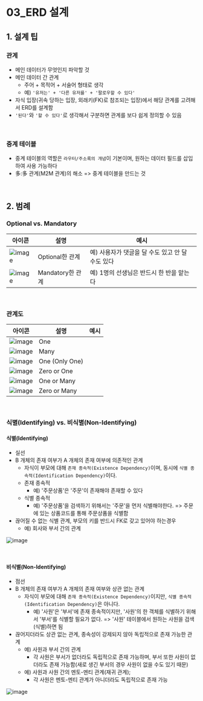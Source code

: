 # 03_ERD 설계

## 1. 설계 팁

### 관계

- 메인 데이터가 무엇인지 파악할 것
- 메인 데이터 간 관계
  - 주어 + 목적어 + 서술어 형태로 생각
  - 예) `'유저는' + '다른 유저를' + '팔로우할 수 있다'`
- 자식 입장(귀속 당하는 입장, 외래키(FK)로 참조되는 입장)에서 해당 관계를 고려해서 ERD를 설계함
- `'된다'`와 `'할 수 있다'`로 생각해서 구분하면 관계를 보다 쉽게 정의할 수 있음

<br>

### 중계 테이블

- 중계 테이블의 역할은 `라우터/주소록의 개념`이 기본이며, 원하는 데이터 필드를 삽입하여 사용 가능하다
- 多:多 관계(M2M 관계)의 해소 => 중계 테이블을 만드는 것

<br>

## 2. 범례

### Optional vs. Mandatory

| 아이콘                                                       | 설명             | 예시                                             |
| ------------------------------------------------------------ | ---------------- | ------------------------------------------------ |
| ![image](https://user-images.githubusercontent.com/93081720/213460552-a3099c6d-3f6f-48cf-90c0-bf05d59a08bb.png) | Optional한 관계  | 예) 사용자가 댓글을 달 수도 있고 안 달 수도 있다 |
| ![image](https://user-images.githubusercontent.com/93081720/213460492-974bd44d-e4f4-4cde-89c4-5e4ff4b7fa4d.png) | Mandatory한 관계 | 예) 1명의 선생님은 반드시 한 반을 맡는다         |

<br>

### 관계도

| 아이콘                                                       | 설명           | 예시 |
| ------------------------------------------------------------ | -------------- | ---- |
| ![image](https://user-images.githubusercontent.com/93081720/213461261-3da0c95b-2dad-4169-b2e2-660eb0cf8af3.png) | One            |      |
| ![image](https://user-images.githubusercontent.com/93081720/213461357-fc185834-f90b-4aa3-86f6-b1b9061a3c15.png) | Many           |      |
| ![image](https://user-images.githubusercontent.com/93081720/213461413-9b1bc650-339c-4184-bde9-e561e0975877.png) | One (Only One) |      |
| ![image](https://user-images.githubusercontent.com/93081720/213461463-f01ee6d5-174a-4255-9f2d-c6d4cb226c88.png) | Zero or One    |      |
| ![image](https://user-images.githubusercontent.com/93081720/213461524-312d2afb-6f8e-4015-8c0c-04917b94a20b.png) | One or Many    |      |
| ![image](https://user-images.githubusercontent.com/93081720/213461593-639f9969-6f94-4a5f-a15e-d9cc9ef44c8a.png) | Zero or Many   |      |

<br>

### 식별(Identifying) vs. 비식별(Non-Identifying)

#### 식별(Identifying)

- 실선
- B 개체의 존재 여부가 A 개체의 존재 여부에 의존적인 관계
  - 자식이 부모에 대해 `존재 종속적(Existence Dependency)`이며, 동시에 `식별 종속적(Identification Dependency)`이다.
  - 존재 종속적
    - 예) '주문상품'은 '주문'이 존재해야 존재할 수 있다
  - 식별 종속적
    - 예) '주문상품'을 검색하기 위해서는 '주문'을 먼저 식별해야한다. => 주문에 있는 상품코드를 통해 주문상품을 식별함
- 끊어질 수 없는 식별 관계, 부모의 키를 반드시 FK로 갖고 있어야 하는경우
  - 예) 회사와 부서 간의 관계

![image](https://user-images.githubusercontent.com/93081720/213463227-ce0ad63c-84dd-46bb-bd50-0c86fa9658b9.png)

<br>

#### 비식별(Non-Identifying)

- 점선
- B 개체의 존재 여부가 A 개체의 존재 여부와 상관 없는 관계
  - 자식이 부모에 대해 `존재 종속적(Existence Dependency)`이지만, `식별 종속적(Identification Dependency)`은 아니다.
    - 예) '사원'은 '부서'에 존재 종속적이지만, '사원'의 한 객체를 식별하기 위해서 '부서'를 식별할 필요가 없다. => '사원' 테이블에서 원하는 사원을 검색(식별)하면 됨
- 끊어지더라도 상관 없는 관계, 종속성이 강제되지 않아 독립적으로 존재 가능한 관계
  - 예) 사원과 부서 간의 관계
    - 각 사원은 부서가 없더라도 독립적으로 존재 가능하며, 부서 또한 사원이 없더라도 존재 가능함(새로 생긴 부서의 경우 사원이 없을 수도 있기 때문)
  - 예) 사원과 사원 간의 멘토-멘티 관계(재귀 관계); 
    - 각 사원은 멘토-멘티 관계가 아니더라도 독립적으로 존재 가능

![image](https://user-images.githubusercontent.com/93081720/213463477-9611284a-90bc-4209-a25e-6761d1cdb290.png)

